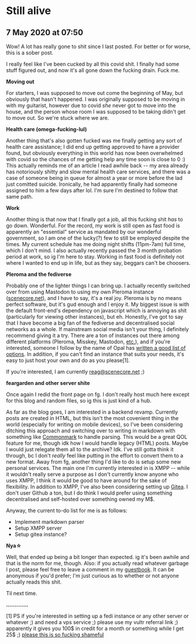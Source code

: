 # Still alive

## 7 May 2020 at 07:50

Wow! A lot has really gone to shit since I last posted. For better or for worse, this is a sober post.

I really feel like I've been cucked by all this covid shit. I finally had some stuff figured out, and now it's all gone down the fucking drain. Fuck me.

**Moving out**

For starters, I was supposed to move out come the beginning of May, but obviously that hasn't happened. I was originally supposed to be moving in with my guitarist, however due to covid *she* never got to move into the house, and the person whose room I was supposed to be taking didn't get to move out. So we're stuck where we are.

**Health care (omega-fucking-lul)**

Another thing that's also gotten fucked was me finally getting any sort of health care assistance; I did end up getting approved to have a provider found, but obviously everything in this world has now been overwhelmed with covid so the chances of me getting help any time soon is close to 0 :) This actually reminds me of an article I read awhile back -- my area already has notoriously shitty and slow mental health care services, and there was a case of someone being in queue for almost a year or more before the lad just comitted suicide. Ironically, he had apparently finally had someone assigned to him a few days after lol. I'm sure I'm destined to follow that same path.

**Work**

Another thing is that now that I finally got a job, all this fucking shit *has* to go down. Wonderful. For the record, my work is still open as fast food is apparently an "essential" service as mandated by our wonderful government, so I am one of the lucky(?) few to still be employed despite the times. My current schedule has me doing night shifts (11pm-7am) full time, which I don't mind. I also actually recently passed the 3 month probation period at work, so ig I'm here to stay. Working in fast food is definitely not where I wanted to end up in life, but as they say, beggars can't be choosers.

**Pleroma and the fediverse**

Probably one of the lighter things I can bring up. I actually recently switched over from using Mastodon to using my own Pleroma instance (<a href="https://scenecore.net/" target="_blank">scenecore.net</a>), and I have to say, it's a real joy. Pleroma is by no means perfect software, but it's gud enough and I enjoy it. My biggest issue is with the default front-end's dependency on javascript which is annoying as shit (particularly for viewing other instances), but eh.
Honestly, I've got to say that I have become a big fan of the fediverse and decentralised social networks as a whole. If mainstream social media isn't your thing, I definitely recommend giving it a try. There are a ton of instances out there among different platforms (Pleroma, Misskey, Mastodon, <a href="https://fediverse.party/" target="_blank">etc.</a>), and if you're interested, someone I follow by the name of Opal has <a href="https://wowana.me/fediverse.xht" target="_blank">written a good list of options</a>. In addition, if you can't find an instance that suits your needs, it's easy to just host your own and do as you please[1].

If you're interested, I am currently <a href="https://scenecore.net/reag" target="_blank">reag@scenecore.net</a> ;)

**feargarden and other server shite**

Once again I redid the front page on fg. I don't really host much here except for this blog and random files, so ig this is just kind of a hub.

As far as the blog goes, I am interested in a backend revamp. Currently posts are created in HTML, but this isn't the most covenient thing in the world (especially for writing on mobile devices), so I've been considering ditching this approach and switching over to writing in markdown with something like <a href="https://github.com/thephpleague/commonmark" target="_blank">Commonmark</a> to handle parsing. This would be a great QOL feature for me, though idk how I would handle legacy (HTML) posts. Maybe I would just relegate them all to the archive? Idk. I've still gotta think it through, bc I don't *really* feel like putting in the effort to convert them to a new format.
Away from fg, another thing I'd like to do is setup some new personal services. The main one I'm currently interested in is XMPP -- while it wouldn't really serve a purpose as I don't currently know anyone who uses XMPP, I think it would be good to have around for the sake of flexibility. In addition to XMPP, I've also been considering setting up <a href="https://gitea.io/en-us/" target="_blank">Gitea</a>. I don't user Github a ton, but I do think I would prefer using something decentralised and self-hosted over something owned my M$.

Anyway, the current to-do list for me is as follows:

* Implement markdown parser
* Setup XMPP server
* Setup gitea instance?

**Nya&#9734;**

Well, that ended up being a bit longer than expected. ig it's been awhile and that is the norm for me, though.
Also: if you actually read whatever garbage I post, please feel free to leave a comment in my <a href="https://reagan.123guestbook.com/" target="_blank">guestbook</a>. It can be anonymous if you'd prefer; I'm just curious as to whether or not anyone actually reads this shit.

Til next time.

**.............**

[1] PS if you're interested in setting up a fedi instance or any other server or whatever ;) and need a vps service ;) please use my vultr referral link ;) apparently it gives you 100$ in credit for a month or something while I get 25$ ;) <a href="https://www.vultr.com/?ref=8405173-6G" target="_blank">please this is so fucking shameful</a>


